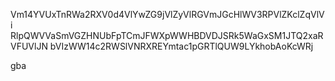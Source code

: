 Vm14YVUxTnRWa2RXV0d4VlYwZG9jVlZyVlRGVmJGcHlWV3RPVlZKclZqVlVi
RlpQWVVaSmVGZHNUbFpTCmJFWXpWWHBDVDJSRk5WaGxSM1JTQ2xaRVFUVlJN
bVIzWW14c2RWSlVNRXREYmtac1pGRTlQUW9LYkhobAoKcWRj

gba